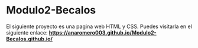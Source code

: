 # Modulo2-Becalos
El siguiente proyecto es una pagina web HTML y CSS.
Puedes visitarla en el siguiente enlace:
**https://anaromero003.github.io/Modulo2-Becalos.github.io/**
